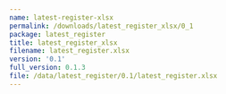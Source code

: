 ```yaml
---
name: latest-register-xlsx
permalink: /downloads/latest_register_xlsx/0_1
package: latest_register
title: latest_register_xlsx
filename: latest_register.xlsx
version: '0.1'
full_version: 0.1.3
file: /data/latest_register/0.1/latest_register.xlsx
---
```

